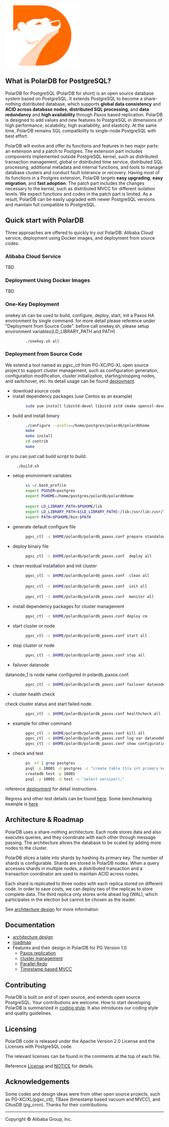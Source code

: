 ![PolarDB Banner](polardb.png)

## What is PolarDB for PostgreSQL?

PolarDB for PostgreSQL (PolarDB for short) is an open source database system based on PostgreSQL. It extends PostgreSQL to become a share-nothing distributed database, which supports **global data consistency** and **ACID across database nodes**, **distributed SQL processing**, and  **data redundancy** and **high availability** through Paxos based replication. PolarDB is designed to add values and new features to PostgreSQL in dimensions of high performance, scalability, high availability, and elasticity. At the same time, PolarDB remains SQL compatibility to single-node PostgreSQL with best effort.

PolarDB will evolve and offer its functions and features in two major parts: an extension and a patch to Postgres. The extension part includes components implemented outside PostgreSQL kernel, such as distributed transaction management, global or distributed time service, distributed SQL processing, additional metadata and internal functions, and tools to manage database clusters and conduct fault tolerance or recovery. Having most of its functions in a Postgres extension, PolarDB targets **easy upgrading**, **easy migration**, and **fast adoption**. The patch part includes the changes necessary to the kernel, such as distributed MVCC for different isolation levels. We expect functions and codes in the patch part is limited. As a result, PolarDB can be easily upgraded with newer PostgreSQL versions and maintain full compatible to PostgreSQL.

## Quick start with PolarDB

Three approaches are offered to quickly try out PolarDB: Alibaba Cloud service, deployment using Docker images, and deployment from source codes.

### Alibaba Cloud Service
TBD

### Deployment Using Docker Images
TBD


### One-Key Deployment
onekey.sh can be used to build, configure, deploy, start, init a Paxos HA environment by single command.
for more detail please reference under "Deployment from Source Code".
before call onekey.sh, please setup environment variables(LD_LIBRARY_PATH and PATH)

```bash
         ./onekey.sh all
```


### Deployment from Source Code

We extend a tool named as pgxc_ctl from PG-XC/PG-XL open source project to support cluster management, such as configuration generation, configuration modification, cluster initialization, starting/stopping nodes, and switchover, etc. Its detail usage can be found [deployment](/doc/polardb/deployment.md).

* download source code
* install dependency packages (use Centos as an example)

```bash
         sudo yum install libzstd-devel libzstd zstd cmake openssl-devel protobuf-devel readline-devel libxml2-devel libxslt-devel zlib-devel bzip2-devel lz4-devel snappy-devel
```
* build and install binary

```bash
         ./configure --prefix=/home/postgres/polardb/polardbhome
         make
         make install
         cd contrib
         make
```

or you can just call build script to build.

         ./build.sh

* setup environment variables

```bash
         vi ~/.bash_profile
         export PGUSER=postgres
         export PGHOME=/home/postgres/polardb/polardbhome

         export LD_LIBRARY_PATH=$PGHOME/lib
         export LD_LIBRARY_PATH=${LD_LIBRARY_PATH}:/lib:/usr/lib:/usr/local/lib
         export PATH=$PGHOME/bin:$PATH
```

* generate default configure file

```bash
         pgxc_ctl -c $HOME/polardb/polardb_paxos.conf prepare standalone

```

* deploy binary file

```bash
         pgxc_ctl -c $HOME/polardb/polardb_paxos.conf  deploy all
```

* clean residual installation and init cluster

```bash
         pgxc_ctl -c $HOME/polardb/polardb_paxos.conf  clean all

         pgxc_ctl -c $HOME/polardb/polardb_paxos.conf  init all

         pgxc_ctl -c $HOME/polardb/polardb_paxos.conf  monitor all
```

* install dependency packages for cluster management

```bash
         pgxc_ctl -c $HOME/polardb/polardb_paxos.conf deploy cm
```

* start cluster or node

```bash
         pgxc_ctl -c $HOME/polardb/polardb_paxos.conf start all
```

* stop cluster or node

```bash
         pgxc_ctl -c $HOME/polardb/polardb_paxos.conf stop all
```

* failover datanode

datanode_1 is node name configured in polardb_paxos.conf.

```bash
         pgxc_ctl -c $HOME/polardb/polardb_paxos.conf failover datanode datanode_1
```

* cluster health check

 check cluster status and start failed node.

```bash
         pgxc_ctl -c $HOME/polardb/polardb_paxos.conf healthcheck all
```

* example for other command

```bash
         pgxc_ctl -c $HOME/polardb/polardb_paxos.conf kill all
         pgxc_ctl -c $HOME/polardb/polardb_paxos.conf log var datanodeNames
         pgxc_ctl -c $HOME/polardb/polardb_paxos.conf show configuration all
```

* check and test

```bash
         ps -ef | grep postgres
         psql -p 10001 -d postgres -c "create table t1(a int primary key, b int);"
         createdb test -p 10001
         psql -p 10001 -d test -c "select version();"
```

reference [deployment](/doc/polardb/deployment.md) for detail instructions.

Regress and other test details can be found [here](/doc/polardb/regress.md). Some benchmarking example is [here](/doc/polardb/benchmark.md)

## Architecture & Roadmap

PolarDB uses a share-nothing architecture.  Each node stores data and also executes queries, and they coordinate with each other through message passing.  The architecture allows the database to be scaled by adding more nodes to the cluster.

PolarDB slices a table into shards by hashing its primary key. The number of shards is configurable. Shards are stored in PolarDB nodes. When a query accesses shards in multiple nodes, a distributed transaction and a transaction coordinator are used to maintain ACID across nodes.

Each shard is replicated to three nodes with each replica stored on different node. In order to save costs, we can deploy two of the replicas to store complete data. The third replica only stores write ahead log (WAL), which participates in the election but cannot be chosen as the leader.

See [architecture design](/doc/polardb/arch.md) for more information

## Documentation

* [architecture design](/doc/polardb/arch.md)
* [roadmap](/doc/polardb/roadmap.md)
* Features and their design in PolarDB for PG Version 1.0
  * [Paxos replication](/doc/polardb/ha_paxos.md)
  * [cluster management](/doc/polardb/cluster.md)
  * [Parallel Redo](/doc/polardb/parallel_redo.md)
  * [Timestamp based MVCC](/doc/polardb/cts.md)


## Contributing

PolarDB is built on and of open source, and extends open source PostgreSQL. Your contributions are welcome. How to start developing PolarDB is summarized in [coding style](/doc/polardb/style.md). It also introduces our coding style and quality guidelines.

## Licensing
PolarDB code is released under the Apache Version 2.0 License and the Licenses with PostgreSQL code.

The relevant licenses can be found in the comments at the top of each file.

Reference [License](LICENSE) and [NOTICE](NOTICE) for details.

## Acknowledgements

Some codes and design ideas were from other open source projects, such as PG-XC/XL(pgxc_ctl), TBase (timestamp based vacuum and MVCC), and CitusDB (pg_cron). Thanks for their contributions.
___

Copyright © Alibaba Group, Inc.
